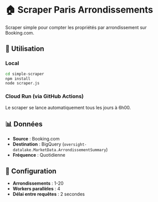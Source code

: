 # 🏠 Scraper Paris Arrondissements

Scraper simple pour compter les propriétés par arrondissement sur Booking.com.

## 🚀 Utilisation

### Local
```bash
cd simple-scraper
npm install
node scraper.js
```

### Cloud Run (via GitHub Actions)
Le scraper se lance automatiquement tous les jours à 6h00.

## 📊 Données

- **Source** : Booking.com
- **Destination** : BigQuery (`oversight-datalake.MarketData.ArrondissementSummary`)
- **Fréquence** : Quotidienne

## 🔧 Configuration

- **Arrondissements** : 1-20
- **Workers parallèles** : 4
- **Délai entre requêtes** : 2 secondes
